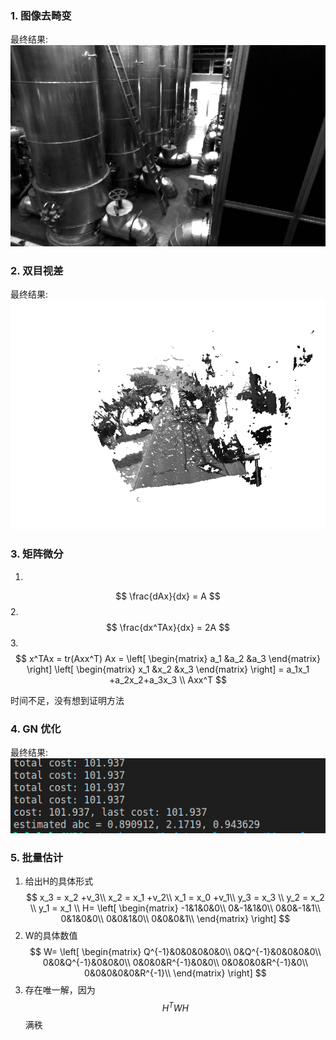 <!--
 * @Author: Liu Weilong
 * @Date: 2021-02-06 22:52:42
 * @LastEditors: Liu Weilong
 * @LastEditTime: 2021-02-08 08:37:23
 * @Description: 
-->
### 1. 图像去畸变
最终结果:
![](./../pictures/undistortion.png)

### 2. 双目视差
最终结果:
![](./../pictures/disparity.png)

### 3. 矩阵微分
1. 
$$
    \frac{dAx}{dx} = A
$$
2. 
$$
    \frac{dx^TAx}{dx} = 2A
$$
3. 
$$
    x^TAx = tr(Axx^T)
    Ax = \left[
        \begin{matrix}
        a_1 &a_2 &a_3
        \end{matrix}
        \right]
        \left[
        \begin{matrix}
        x_1 &x_2 &x_3
        \end{matrix}
        \right]
        = a_1x_1 +a_2x_2+a_3x_3
    \\
    Axx^T
$$

时间不足，没有想到证明方法

### 4. GN 优化
最终结果:
![](./../pictures/result.png)

### 5. 批量估计
1. 给出H的具体形式
$$
    x_3 = x_2 +v_3\\
    x_2 = x_1 +v_2\\
    x_1 = x_0 +v_1\\
    y_3 = x_3 \\
    y_2 = x_2 \\
    y_1 = x_1 \\
    H= \left[
        \begin{matrix}
            -1&1&0&0\\
            0&-1&1&0\\
            0&0&-1&1\\
            0&1&0&0\\
            0&0&1&0\\
            0&0&0&1\\
        \end{matrix}
    \right]
$$
2. W的具体数值
$$
    W= \left[
        \begin{matrix}
            Q^{-1}&0&0&0&0&0\\
            0&Q^{-1}&0&0&0&0\\
            0&0&Q^{-1}&0&0&0\\
            0&0&0&R^{-1}&0&0\\
            0&0&0&0&R^{-1}&0\\
            0&0&0&0&0&R^{-1}\\
        \end{matrix}
    \right]
$$
3. 存在唯一解，因为
   $$
    H^TWH
   $$
   满秩



